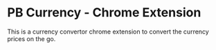 # PB Currency - Chrome Extension

This is a currency convertor chrome extension to convert the currency prices on the go.
